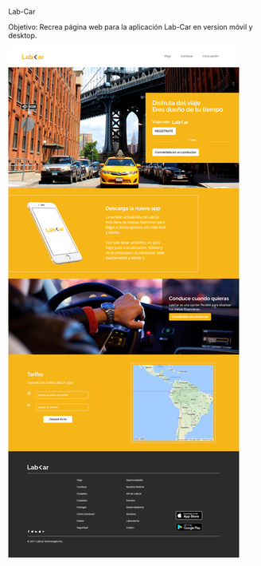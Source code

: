 Lab-Car

 Objetivo: Recrea página web para la aplicación Lab-Car en version móvil y desktop.

![labacar-desktop.png](views\labcar-desktop.png)


